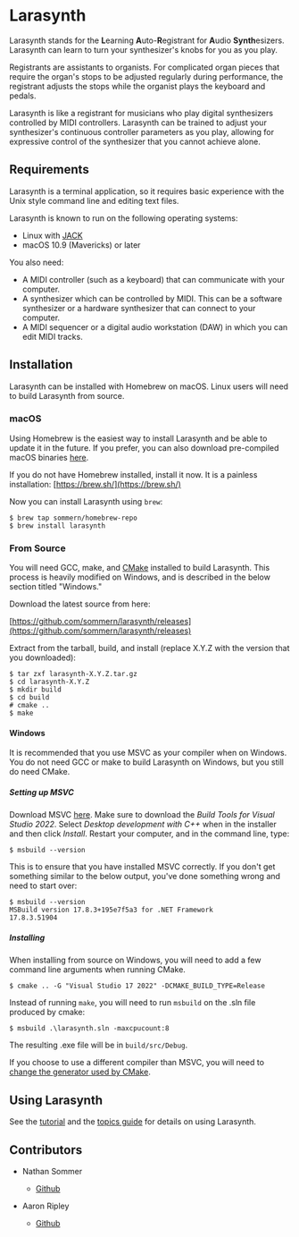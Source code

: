 # Larasynth

Larasynth stands for the **L**earning **A**uto-**R**egistrant for **A**udio
**Synth**esizers. Larasynth can learn to turn your synthesizer's knobs for you
as you play.

Registrants are assistants to organists. For complicated organ pieces that
require the organ's stops to be adjusted regularly during performance, the
registrant adjusts the stops while the organist plays the keyboard and pedals.

Larasynth is like a registrant for musicians who play digital synthesizers
controlled by MIDI controllers. Larasynth can be trained to adjust your
synthesizer's continuous controller parameters as you play, allowing
for expressive control of the synthesizer that you cannot achieve alone.

## Requirements

Larasynth is a terminal application, so it requires basic experience with the
Unix style command line and editing text files.

Larasynth is known to run on the following operating systems:

* Linux with [JACK](http://www.jackaudio.org/)
* macOS 10.9 (Mavericks) or later

You also need:

* A MIDI controller (such as a keyboard) that can communicate with your
computer.
* A synthesizer which can be controlled by MIDI. This can be a software
synthesizer or a hardware synthesizer that can connect to your computer.
* A MIDI sequencer or a digital audio workstation (DAW) in which you can edit
MIDI tracks.

## Installation

Larasynth can be installed with Homebrew on macOS. Linux users will need to
build Larasynth from source.

### macOS

Using Homebrew is the easiest way to install Larasynth and be able to update it
in the future. If you prefer, you can also download pre-compiled macOS binaries
[here](https://github.com/sommern/larasynth/releases).

If you do not have Homebrew installed, install it now. It is a painless
installation: [https://brew.sh/](https://brew.sh/)

Now you can install Larasynth using `brew`:

```nohighlight
$ brew tap sommern/homebrew-repo
$ brew install larasynth
```

### From Source

You will need GCC, make, and [CMake](https://cmake.org/download/) installed to build Larasynth. This process is heavily modified on Windows, and is described in the below section titled "Windows."

Download the latest source from here:

[https://github.com/sommern/larasynth/releases](https://github.com/sommern/larasynth/releases)

Extract from the tarball, build, and install (replace X.Y.Z with the version
that you downloaded):

```nohighlight
$ tar zxf larasynth-X.Y.Z.tar.gz
$ cd larasynth-X.Y.Z
$ mkdir build
$ cd build
# cmake ..
$ make
```

#### Windows

It is recommended that you use MSVC as your compiler when on Windows. You do not need GCC or make to build Larasynth on Windows, but you still do need CMake.

##### Setting up MSVC

Download MSVC [here](https://visualstudio.microsoft.com/downloads/#remote-tools-for-visual-studio-2022). Make sure to download the *Build Tools for Visual Studio 2022*. Select *Desktop development with C++* when in the installer and then click *Install*. Restart your computer, and in the command line, type:

```nohighlight
$ msbuild --version
```

This is to ensure that you have installed MSVC correctly. If you don't get something similar to the below output, you've done something wrong and need to start over:

```nohighlight
$ msbuild --version
MSBuild version 17.8.3+195e7f5a3 for .NET Framework
17.8.3.51904
```

##### Installing 

When installing from source on Windows, you will need to add a few command line arguments when running CMake.

```nohighlight
$ cmake .. -G "Visual Studio 17 2022" -DCMAKE_BUILD_TYPE=Release
```

Instead of running `make`, you will need to run `msbuild` on the .sln file produced by cmake:

```nohighlight
$ msbuild .\larasynth.sln -maxcpucount:8
```

The resulting .exe file will be in `build/src/Debug`.

If you choose to use a different compiler than MSVC, you will need to [change the generator used by CMake](https://cmake.org/cmake/help/latest/manual/cmake-generators.7.html). 

## Using Larasynth

See the [tutorial](tutorial.md) and the [topics guide](topics.md) for details
on using Larasynth.

## Contributors

- Nathan Sommer
    - [Github](https://github.com/sommern)

- Aaron Ripley
    - [Github](https://github.com/ripleya1)
